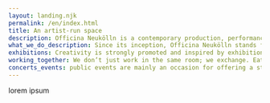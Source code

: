 ```yaml
---
layout: landing.njk
permalink: /en/index.html
title: An artist-run space
description: Officina Neukölln is a contemporary production, performance and exhibition workshop that fosters long-term collaboration between diverse working practices and multiple forms of exchange. It is an artist-run multi-disciplinary project space focusing on collective creative practices.
what_we_do_description: Since its inception, Officina Neukölln stands for shared influences. 
exhibitions: Creativity is strongly promoted and inspired by exhibitions and workshops as moments of interaction and sharing. we share skills! During scheduled workshops members of the network and resident artists teach others their area of creative practice. During the exhibitions the distinction between creator and spectator is minimised as artists, producers and audience members work together or interact.
working_together: We don’t just work in the same room; we exchange. Eating together in the same space as we work has become an important practice for this. The community we form in this way is the same that activates to organize all the public program of Officina.
concerts_events: public events are mainly an occasion for offering a stage to other artists to share their work (through exhibitions, screenings, performances or concerts) or to the members of officina to show their work-in-progress to a wider public. 
---
```


lorem ipsum